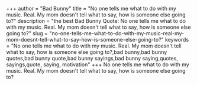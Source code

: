 +++
author = "Bad Bunny"
title = "No one tells me what to do with my music. Real. My mom doesn't tell what to say, how is someone else going to?"
description = "the best Bad Bunny Quote: No one tells me what to do with my music. Real. My mom doesn't tell what to say, how is someone else going to?"
slug = "no-one-tells-me-what-to-do-with-my-music-real-my-mom-doesnt-tell-what-to-say-how-is-someone-else-going-to?"
keywords = "No one tells me what to do with my music. Real. My mom doesn't tell what to say, how is someone else going to?,bad bunny,bad bunny quotes,bad bunny quote,bad bunny sayings,bad bunny saying,quotes, sayings,quote, saying, motivation"
+++
No one tells me what to do with my music. Real. My mom doesn't tell what to say, how is someone else going to?

